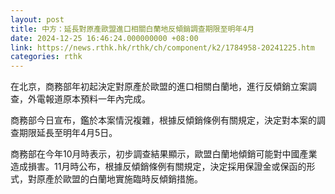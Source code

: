 ```yaml
---
layout: post
title: 中方：延長對原產歐盟進口相關白蘭地反傾銷調查期限至明年4月
date: 2024-12-25 16:46:24.000000000 +08:00
link: https://news.rthk.hk/rthk/ch/component/k2/1784958-20241225.htm
categories: rthk
---
```


在北京，商務部年初起決定對原產於歐盟的進口相關白蘭地，進行反傾銷立案調查，外電報道原本預料一年內完成。

商務部今日宣布，鑑於本案情況複雜，根據反傾銷條例有關規定，決定對本案的調查期限延長至明年4月5日。

商務部在今年10月時表示，初步調查結果顯示，歐盟白蘭地傾銷可能對中國產業造成損害。11月時公布，根據反傾銷條例有關規定，決定採用保證金或保函的形式，對原產於歐盟的白蘭地實施臨時反傾銷措施。
